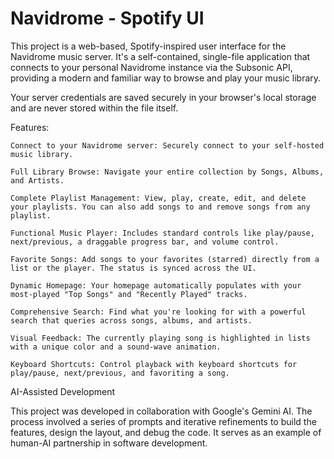 # Navidrome - Spotify UI

This project is a web-based, Spotify-inspired user interface for the Navidrome music server. It's a self-contained, single-file application that connects to your personal Navidrome instance via the Subsonic API, providing a modern and familiar way to browse and play your music library.

Your server credentials are saved securely in your browser's local storage and are never stored within the file itself.

Features:

    Connect to your Navidrome server: Securely connect to your self-hosted music library.

    Full Library Browse: Navigate your entire collection by Songs, Albums, and Artists.

    Complete Playlist Management: View, play, create, edit, and delete your playlists. You can also add songs to and remove songs from any playlist.

    Functional Music Player: Includes standard controls like play/pause, next/previous, a draggable progress bar, and volume control.

    Favorite Songs: Add songs to your favorites (starred) directly from a list or the player. The status is synced across the UI.

    Dynamic Homepage: Your homepage automatically populates with your most-played "Top Songs" and "Recently Played" tracks.

    Comprehensive Search: Find what you're looking for with a powerful search that queries across songs, albums, and artists.

    Visual Feedback: The currently playing song is highlighted in lists with a unique color and a sound-wave animation.

    Keyboard Shortcuts: Control playback with keyboard shortcuts for play/pause, next/previous, and favoriting a song.

AI-Assisted Development

This project was developed in collaboration with Google's Gemini AI. The process involved a series of prompts and iterative refinements to build the features, design the layout, and debug the code. It serves as an example of human-AI partnership in software development.
